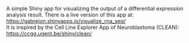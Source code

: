 A simple Shiny app for visualizing the output of a differential expression analysis result. There is a live version of this app at: https://gabrejon.shinyapps.io/visualize_rna_seq/  
It is inspired by the Cell Line Explorer App of Neuroblastoma (CLEAN): https://ccgg.ugent.be/shiny/clean/
